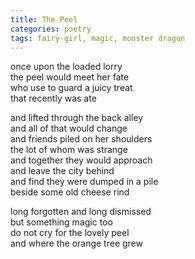 ```yaml
---
title: The Peel
categories: poetry
tags: fairy-girl, magic, monster dragon
---
```


once upon the loaded lorry  
the peel would meet her fate  
who use to guard a juicy treat  
that recently was ate  

and lifted through the back alley  
and all of that would change  
and friends piled on her shoulders  
the lot of whom was strange  
and together they would approach  
and leave the city behind  
and find they were dumped in a pile  
beside some old cheese rind  

long forgotten and long dismissed  
but something magic too  
do not cry for the lovely peel  
and where the orange tree grew  
